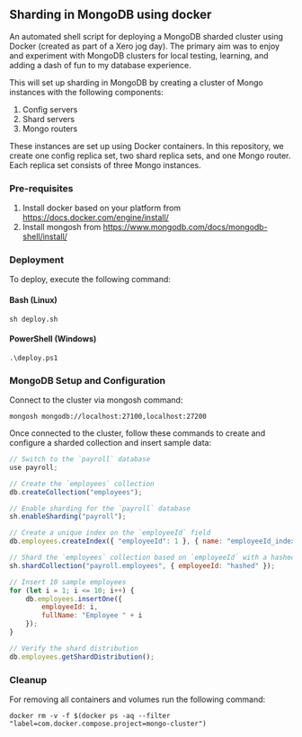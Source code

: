 ## Sharding in MongoDB using docker
An automated shell script for deploying a MongoDB sharded cluster using Docker (created as part of a Xero jog day). The primary aim was to enjoy and experiment with MongoDB clusters for local testing, learning, and adding a dash of fun to my database experience.

This will set up sharding in MongoDB by creating a cluster of Mongo instances with the following components:
1. Config servers
2. Shard servers
3. Mongo routers

These instances are set up using Docker containers. In this repository, we create one config replica set, two shard replica sets, and one Mongo router. Each replica set consists of three Mongo instances.

### Pre-requisites
1. Install docker based on your platform from https://docs.docker.com/engine/install/
2. Install mongosh from https://www.mongodb.com/docs/mongodb-shell/install/

### Deployment

To deploy, execute the following command: 

#### Bash (Linux)

```shell
sh deploy.sh
```

#### PowerShell (Windows)

```shell
.\deploy.ps1
```

### MongoDB Setup and Configuration

Connect to the cluster via mongosh command:

```shell
mongosh mongodb://localhost:27100,localhost:27200
```

Once connected to the cluster, follow these commands to create and configure a sharded collection and insert sample data:

```javascript
// Switch to the `payroll` database
use payroll;

// Create the `employees` collection
db.createCollection("employees");

// Enable sharding for the `payroll` database
sh.enableSharding("payroll");

// Create a unique index on the `employeeId` field
db.employees.createIndex({ "employeeId": 1 }, { name: "employeeId_index", unique: true });

// Shard the `employees` collection based on `employeeId` with a hashed sharding key
sh.shardCollection("payroll.employees", { employeeId: "hashed" });

// Insert 10 sample employees
for (let i = 1; i <= 10; i++) {
    db.employees.insertOne({
        employeeId: i,
        fullName: "Employee " + i
    });
}

// Verify the shard distribution
db.employees.getShardDistribution();

```

### Cleanup
For removing all containers and volumes run the following command:

```shell
docker rm -v -f $(docker ps -aq --filter "label=com.docker.compose.project=mongo-cluster")
```
